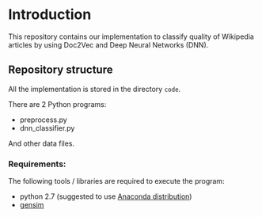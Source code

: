 # Introduction

This repository contains our implementation to classify quality of Wikipedia articles by using Doc2Vec and Deep Neural Networks (DNN).

## Repository structure

All the implementation is stored in the directory ``code``.

There are 2 Python programs:
- preprocess.py
- dnn_classifier.py

And other data files.

### Requirements:

The following tools / libraries are required to execute the program:

- python 2.7 (suggested to use [Anaconda distribution](https://anaconda.org/))
- [gensim](https://radimrehurek.com/gensim/index.html)


